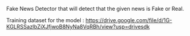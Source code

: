 Fake News Detector that will detect that the given news is Fake or Real. 

Training dataset for the model : https://drive.google.com/file/d/1G-KGLRSSazlbZiXJfjwoB8NyNa8VqRBh/view?usp=drivesdk
